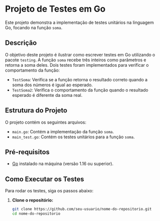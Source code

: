 # Projeto de Testes em Go

Este projeto demonstra a implementação de testes unitários na linguagem Go, focando na função `soma`.

## Descrição

O objetivo deste projeto é ilustrar como escrever testes em Go utilizando o pacote `testing`. A função `soma` recebe três inteiros como parâmetros e retorna a soma deles. Dois testes foram implementados para verificar o comportamento da função:

- `TestSoma`: Verifica se a função retorna o resultado correto quando a soma dos números é igual ao esperado.
- `TestSoma2`: Verifica o comportamento da função quando o resultado esperado é diferente da soma real.

## Estrutura do Projeto

O projeto contém os seguintes arquivos:

- `main.go`: Contém a implementação da função `soma`.
- `main_test.go`: Contém os testes unitários para a função `soma`.

## Pré-requisitos

- [Go](https://golang.org/doc/install) instalado na máquina (versão 1.16 ou superior).

## Como Executar os Testes

Para rodar os testes, siga os passos abaixo:

1. **Clone o repositório:**

   ```bash
   git clone https://github.com/seu-usuario/nome-do-repositorio.git
   cd nome-do-repositorio
